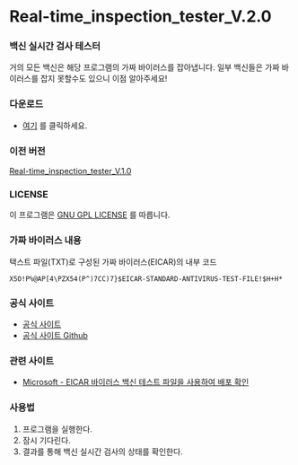 # Real-time_inspection_tester_V.2.0

### 백신 실시간 검사 테스터

거의 모든 백신은 해당 프로그램의 가짜 바이러스를 잡아냅니다.
일부 백신들은 가짜 바이러스를 잡지 못할수도 있으니 이점 알아주세요!

### 다운로드

* [여기](https://github.com/NewPremium/Real-time_inspection_tester_V.2.0/releases) 를 클릭하세요.

### 이전 버전

[Real-time_inspection_tester_V.1.0](https://github.com/TanzenT-Lab/Real-time_inspection_tester_V.1.0)

### LICENSE

이 프로그램은 [GNU GPL LICENSE](http://korea.gnu.org/documents/copyleft/gpl.ko.html) 를 따릅니다.

### 가짜 바이러스 내용

택스트 파일(TXT)로 구성된 가짜 바이러스(EICAR)의 내부 코드

```
X5O!P%@AP[4\PZX54(P^)7CC)7}$EICAR-STANDARD-ANTIVIRUS-TEST-FILE!$H+H*
```

### 공식 사이트

* [공식 사이트](https://newpremium.github.io/Real-time_inspection_tester/Real-time_inspection_tester.html)
* [공식 사이트 Github](https://github.com/NewPremium/Real-time_inspection_tester)

### 관련 사이트

* [Microsoft - EICAR 바이러스 백신 테스트 파일을 사용하여 배포 확인](https://technet.microsoft.com/ko-kr/library/dd639352.aspx)

### 사용법

  1. 프로그램을 실행한다.
  2. 잠시 기다린다.
  3. 결과를 통해 백신 실시간 검사의 상태를 확인한다.
